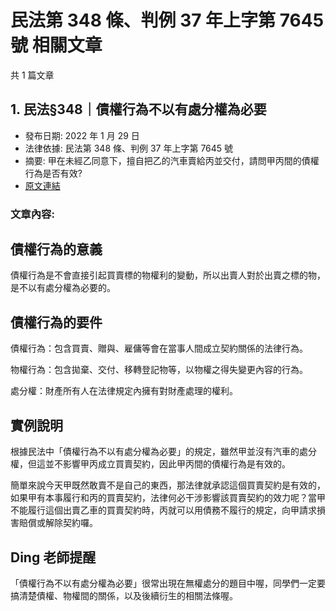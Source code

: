 # 民法第 348 條、判例 37 年上字第 7645 號 相關文章

共 1 篇文章

## 1. 民法§348｜債權行為不以有處分權為必要

- 發布日期: 2022 年 1 月 29 日
- 法律依據: 民法第 348 條、判例 37 年上字第 7645 號
- 摘要: 甲在未經乙同意下，擅自把乙的汽車賣給丙並交付，請問甲丙間的債權行為是否有效?
- [原文連結](https://www.jasper-realestate.com/%e6%b0%91%e6%b3%95%c2%a7348%ef%bd%9c%e5%82%b5%e6%ac%8a%e8%a1%8c%e7%82%ba%e4%b8%8d%e4%bb%a5%e6%9c%89%e8%99%95%e5%88%86%e6%ac%8a%e7%82%ba%e5%bf%85%e8%a6%81/)

### 文章內容:

## 債權行為的意義

債權行為是不會直接引起買賣標的物權利的變動，所以出賣人對於出賣之標的物，是不以有處分權為必要的。

## 債權行為的要件

債權行為：包含買賣、贈與、雇傭等會在當事人間成立契約關係的法律行為。

物權行為：包含拋棄、交付、移轉登記物等，以物權之得失變更內容的行為。

處分權：財產所有人在法律規定內擁有對財產處理的權利。

## 實例說明

根據民法中「債權行為不以有處分權為必要」的規定，雖然甲並沒有汽車的處分權，但這並不影響甲丙成立買賣契約，因此甲丙間的債權行為是有效的。

簡單來說今天甲既然敢賣不是自己的東西，那法律就承認這個買賣契約是有效的，如果甲有本事履行和丙的買賣契約，法律何必干涉影響該買賣契約的效力呢？當甲不能履行這個出賣乙車的買賣契約時，丙就可以用債務不履行的規定，向甲請求損害賠償或解除契約囉。

## Ding 老師提醒

「債權行為不以有處分權為必要」很常出現在無權處分的題目中喔，同學們一定要搞清楚債權、物權間的關係，以及後續衍生的相關法條喔。